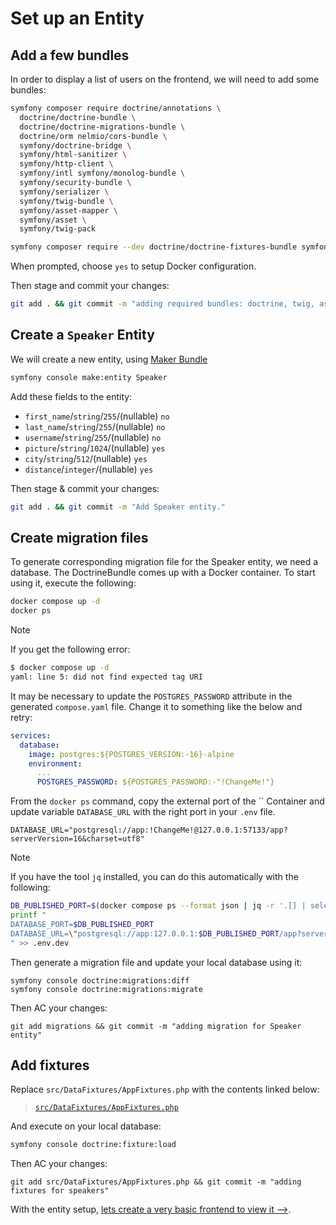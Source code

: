 # Set up an Entity

## Add a few bundles

In order to display a list of users on the frontend, we will need to add some bundles:

```bash
symfony composer require doctrine/annotations \
  doctrine/doctrine-bundle \
  doctrine/doctrine-migrations-bundle \
  doctrine/orm nelmio/cors-bundle \
  symfony/doctrine-bridge \
  symfony/html-sanitizer \
  symfony/http-client \
  symfony/intl symfony/monolog-bundle \
  symfony/security-bundle \
  symfony/serializer \
  symfony/twig-bundle \
  symfony/asset-mapper \
  symfony/asset \
  symfony/twig-pack

symfony composer require --dev doctrine/doctrine-fixtures-bundle symfony/maker-bundle
```

When prompted, choose `yes` to setup Docker configuration.

Then stage and commit your changes:

```bash 
git add . && git commit -m "adding required bundles: doctrine, twig, assets, ..."
```

## Create a `Speaker` Entity

We will create a new entity, using [Maker Bundle](https://symfony.com/bundles/SymfonyMakerBundle/current/index.html)

```bash
symfony console make:entity Speaker
```

Add these fields to the entity:

- `first_name`/`string`/`255`/(nullable) `no`
- `last_name`/`string`/`255`/(nullable) `no`
- `username`/`string`/`255`/(nullable) `no`
- `picture`/`string`/`1024`/(nullable) `yes`
- `city`/`string`/`512`/(nullable) `yes`
- `distance`/`integer`/(nullable) `yes`

Then stage & commit your changes:

```bash
git add . && git commit -m "Add Speaker entity."
```

## Create migration files

To generate corresponding migration file for the Speaker entity, we need a database.
The DoctrineBundle comes up with a Docker container.
To start using it, execute the following:

```bash
docker compose up -d
docker ps
```

> [!NOTE]
> If you get the following error:
>
> ```bash
> $ docker compose up -d
> yaml: line 5: did not find expected tag URI
> ```
>
> It may be necessary to update the `POSTGRES_PASSWORD` attribute in the generated `compose.yaml` file. Change it to something like the below and retry:
> 
> ```yaml
> services:
>   database:
>     image: postgres:${POSTGRES_VERSION:-16}-alpine
>     environment:
>       ...
>       POSTGRES_PASSWORD: ${POSTGRES_PASSWORD:-"!ChangeMe!"}
> ```

From the ``docker ps`` command, copy the external port of the `` Container and update variable `DATABASE_URL` with the right port in your `.env` file.

```shell
DATABASE_URL="postgresql://app:!ChangeMe!@127.0.0.1:57133/app?serverVersion=16&charset=utf8"
```

> [!NOTE]
> If you have the tool `jq` installed, you can do this automatically with the following:
>
> ```bash
> DB_PUBLISHED_PORT=$(docker compose ps --format json | jq -r '.[] | select(.Service=="database") | .Publishers[0].PublishedPort')
> printf "    
> DATABASE_PORT=$DB_PUBLISHED_PORT
> DATABASE_URL=\"postgresql://app:127.0.0.1:$DB_PUBLISHED_PORT/app?serverVersion=16&charset=utf8\"
> " >> .env.dev
> ```

Then generate a migration file and update your local database using it:
```shell
symfony console doctrine:migrations:diff
symfony console doctrine:migrations:migrate
```

Then AC your changes:
```shell
git add migrations && git commit -m "adding migration for Speaker entity"
```

## Add fixtures

Replace `src/DataFixtures/AppFixtures.php` with the contents linked below:

> [`src/DataFixtures/AppFixtures.php`](https://github.com/upsun/demo-project-symfony/blob/main/files/DataFixtures/AppFixtures.php)

And execute on your local database:

```bash
symfony console doctrine:fixture:load
```

Then AC your changes:

```shell
git add src/DataFixtures/AppFixtures.php && git commit -m "adding fixtures for speakers"
```

With the entity setup, [lets create a very basic frontend to view it -->](./frontend_a.md).
